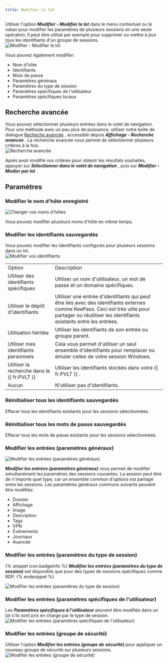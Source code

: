 ```yaml
---
title: Modifier le lot
---
```

Utiliser l'option ***Modifier - Modifier le lot*** dans le menu contextuel ou le ruban pour modifier les paramètres de plusieurs sessions en une seule opération. Il peut être utilisé par exemple pour supprimer ou mettre à jour tous les identifiants d'un groupe de sessions.  
![Modifier - Modifier le lot](https://webdevolutions.azureedge.net/docs/fr/rdm/mac/clip4068.png) 

Vous pouvez également modifier:  

* Nom d'hôte 
* Identifiants 
* Mots de passe 
* Paramètres généraux 
* Paramètres du type de session 
* Paramètres spécifiques de l'utilisateur 
* Paramètres spécifiques locaux 

## Recherche avancée 

Vous pouvez sélectionner plusieurs entrées dans le volet de navigation. Pour une méthode avec un peu plus de puissance, utiliser notre boîte de dialogue [Recheche avancée](/fr/rdm/mac/commands/view/advanced-search/) , accessible depuis ***Affichage - Recherche avancée*** . La recherche avancée vous permet de sélectionner plusieurs critères à la fois.  
![Recherche avancée](https://webdevolutions.azureedge.net/docs/fr/rdm/mac/clip5068.png) 

Après avoir modifié vos critères pour obtenir les résultats souhaités, appuyer sur ***Sélectionner dans le volet de navigation*** , puis sur ***Modifier - Modier par lot*** . 

## Paramètres 

### Modifier le nom d'hôte enregistré 

![Changer vos noms d'hôtes](https://webdevolutions.azureedge.net/docs/fr/rdm/mac/clip0094.png) 

Vous pouvez modifier plusieurs noms d'hôte en même temps. 

### Modifier les identifiants sauvegardés 

Vous pouvez modifier les identifiants configurés pour plusieurs sessions dans un lot.  
![Modifier vos identifiants](https://webdevolutions.azureedge.net/docs/fr/rdm/mac/clip5069.png) 

<table>
	<tr>
		<td>
Option 
		</td>
		<td>
Description 
		</td>
	</tr>
	<tr>
		<td>
Utiliser des identifiants spécifiques 
		</td>
		<td>
Utiliser un nom d'utilisateur, un mot de passe et un domaine spécifiques. 
		</td>
	</tr>
	<tr>
		<td>
Utiliser le dépôt d'identifiants 
		</td>
		<td>
Utiliser une entrée d'identifiants qui peut être liés avec des identifiants externes comme KeePass. Ceci est très utile pour partager ou réutiliser les identifiants existants entre les entrées. 
		</td>
	</tr>
	<tr>
		<td>
Utilisation héritée 
		</td>
		<td>
Utiliser les identifiants de son entrée ou groupe parent. 
		</td>
	</tr>
	<tr>
		<td>
Utiliser mes identifiants personnels 
		</td>
		<td>
Cela vous permet d'utiliser un seul ensemble d'identifiants pour remplacer ou émuler celles de votre session Windows. 
		</td>
	</tr>
	<tr>
		<td>
Utiliser la recherche dans le {{ fr.PVLT }} 
		</td>
		<td>
Utiliser les identifiants stockés dans votre {{ fr.PVLT }} . 
		</td>
	</tr>
	<tr>
		<td>
Aucun 
		</td>
		<td>
N'utiliser pas d'identifiants. 
		</td>
	</tr>
</table>

### Réinitialiser tous les identifiants sauvegardés 

Effacer tous les identifiants existants pour les sessions sélectionnées. 

### Réinitialiser tous les mots de passe sauvegardés 

Effacer tous les mots de passe existants pour les sessions sélectionnées. 

### Modifier les entrées (paramètres généraux) 

![Modifier les entrées (paramètres généraux)](https://webdevolutions.azureedge.net/docs/fr/rdm/mac/clip4070.png) 

***Modifier les entrées (paramètres généraux)*** vous permet de modifier simultanément les paramètres des sessions courantes. La session peut être de n'importe quel type, car un ensemble commun d'options est partagé entre les sessions. Les paramètres généraux communs suivants peuvent être modifiés:  

* Dossier 
* Affichage 
* Image 
* Description 
* Tags 
* VPN 
* Événements 
* Journaux 
* Avancée 

### Modifier les entrées (paramètres du type de session) 

{% snippet icon.badgeInfo %} 
***Modifier les entrées (paramètres du type de session)*** est disponible que pour des types de sessions spécifiques comme RDP. 
{% endsnippet %}
 
![Modifier les entrées (paramètres du type de session)](https://webdevolutions.azureedge.net/docs/fr/rdm/mac/clip4069.png) 

### Modifier les entrées (paramètres spécifiques de l'utilisateur) 

Les ***Paramètres spécifiques à l'utilisateur*** peuvent être modifiés dans un lot s'ils sont pris en charge par le type de session.  
![Modifier les entrées (paramètres spécifiques de l'utilisateur)](https://webdevolutions.azureedge.net/docs/fr/rdm/mac/clip4073.png) 

### Modifier les entrées (groupe de sécurité) 

Utiliser l'option ***Modifier les entrées (groupe de sécurité)*** pour appliquer un nouveau groupe de sécurité sur plusieurs sessions. 
![Modifier les entrées (groupe de sécurité)](https://webdevolutions.azureedge.net/docs/fr/rdm/mac/clip0100.png) 

